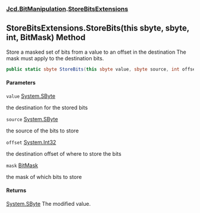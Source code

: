 ### [Jcd.BitManipulation](Jcd.BitManipulation.md 'Jcd.BitManipulation').[StoreBitsExtensions](Jcd.BitManipulation.StoreBitsExtensions.md 'Jcd.BitManipulation.StoreBitsExtensions')

## StoreBitsExtensions.StoreBits(this sbyte, sbyte, int, BitMask) Method

Store a masked set of bits from a value to an offset in the destination
The mask must apply to the destination bits.

```csharp
public static sbyte StoreBits(this sbyte value, sbyte source, int offset, Jcd.BitManipulation.BitMask mask);
```
#### Parameters

<a name='Jcd.BitManipulation.StoreBitsExtensions.StoreBits(thissbyte,sbyte,int,Jcd.BitManipulation.BitMask).value'></a>

`value` [System.SByte](https://docs.microsoft.com/en-us/dotnet/api/System.SByte 'System.SByte')

the destination for the stored bits

<a name='Jcd.BitManipulation.StoreBitsExtensions.StoreBits(thissbyte,sbyte,int,Jcd.BitManipulation.BitMask).source'></a>

`source` [System.SByte](https://docs.microsoft.com/en-us/dotnet/api/System.SByte 'System.SByte')

the source of the bits to store

<a name='Jcd.BitManipulation.StoreBitsExtensions.StoreBits(thissbyte,sbyte,int,Jcd.BitManipulation.BitMask).offset'></a>

`offset` [System.Int32](https://docs.microsoft.com/en-us/dotnet/api/System.Int32 'System.Int32')

the destination offset of where to store the bits

<a name='Jcd.BitManipulation.StoreBitsExtensions.StoreBits(thissbyte,sbyte,int,Jcd.BitManipulation.BitMask).mask'></a>

`mask` [BitMask](Jcd.BitManipulation.BitMask.md 'Jcd.BitManipulation.BitMask')

the mask of which bits to store

#### Returns
[System.SByte](https://docs.microsoft.com/en-us/dotnet/api/System.SByte 'System.SByte')
The modified value.
